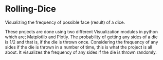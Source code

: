# Rolling-Dice
Visualizing the frequency of possible face (result) of a dice.

These projects are done using two different Visualization modules in python which are; Matplotlib and Plotly.
The probability of getting any sides of a die is 1/2 and that is, if the die is thrown once.
Considering the frequency of any sides if the die is thrown in a number of time, this is what the project is all about.
It visualizes the frequency of any sides if the die is thrown randomly.

